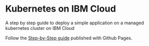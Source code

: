 # Kubernetes on IBM Cloud

A step by step guide to deploy a simple application on a managed kubernetes cluster on IBM Cloud

Follow the [Step-by-Step guide](https://fedacc.github.io/kubernetes-ibm-cloud-getting-started) published with Github Pages.
